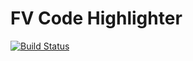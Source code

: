 # FV Code Highlighter

[![Build Status](https://travis-ci.org/frankverhoeven/fv-code-highlighter.svg?branch=master)](https://travis-ci.org/frankverhoeven/fv-code-highlighter)

